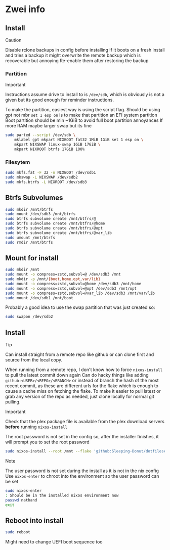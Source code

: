 # Zwei info

## Install

> [!CAUTION]
> Disable rclone backups in config before installing
> If it boots on a fresh install and tries a backup it might overwrite the remote backup which is recoverable but annoying
> Re-enable them after restoring the backup

### Partition

> [!IMPORTANT]
> Instructions assume drive to install to is `/dev/sdb`, which is obviously is not a given but its good enough for reminder instructions.

To make the partition, easiest way is using the script flag.
Should be using gpt not mbr
`set 1 esp on` is to make that partition an EFI system partition
Boot partition should be min ~1GiB to avoid full boot partition annoyances
If more RAM maybe larger swap but its fine

```sh
sudo parted --script /dev/sdb \
    mklabel gpt mkpart NIXBOOT fat32 1MiB 1GiB set 1 esp on \
    mkpart NIXSWAP linux-swap 1GiB 17GiB \
    mkpart NIXROOT btrfs 17GiB 100%
```

### Filesytem

```sh
sudo mkfs.fat -F 32 -n NIXBOOT /dev/sdb1
sudo mkswap -L NIXSWAP /dev/sdb2
sudo mkfs.btrfs -L NIXROOT /dev/sdb3
```

## Btrfs Subvolumes

```sh
sudo mkdir /mnt/btrfs
sudo mount /dev/sdb3 /mnt/btrfs
sudo btrfs subvolume create /mnt/btfrs/@
sudo btrfs subvolume create /mnt/btfrs/@home
sudo btrfs subvolume create /mnt/btfrs/@opt
sudo btrfs subvolume create /mnt/btfrs/@var_lib
sudo umount /mnt/btrfs
sudo rmdir /mnt/btrfs
```

## Mount for install

```sh
sudo mkdir /mnt
sudo mount -o compress=zstd,subvol=@ /dev/sdb3 /mnt
sudo mkdir -p /mnt/{boot,home,opt,var/lib}
sudo mount -o compress=zstd,subvol=@home /dev/sdb3 /mnt/home
sudo mount -o compress=zstd,subvol=@opt /dev/sdb3 /mnt/opt
sudo mount -o compress=zstd,subvol=@var_lib /dev/sdb3 /mnt/var/lib
sudo mount /dev/sdb1 /mnt/boot
```

Probably a good idea to use the swap partition that was just created so:

```sh
sudo swapon /dev/sdb2
```

## Install

> [!TIP]
> Can install straight from a remote repo like github or can clone first and source from the local copy.
>
> When running from a remote repo, I don't know how to force `nixos-install` to pull the latest commit down again
> Can do hacky things like adding `github:<USER>/<REPO>/<BRANCH>` or instead of branch the hash of the most recent commit, as these are different urls for the flake which is enough to cause a cache miss on fetching the flake.
> To make it easier to pull latest or grab any version of the repo as needed, just clone locally for normal git pulling.

> [!IMPORTANT]
> Check that the plex package file is available from the plex download servers **before** running `nixos-install`

The root password is not set in the config so, after the installer finishes, it will prompt you to set the root password

```sh
sudo nixos-install --root /mnt --flake 'github:Sleeping-Donut/dotfiles#zwei'
```

> [!NOTE]
> The user password is not set during the install as it is not in the nix config
> Use `nixos-enter` to chroot into the environment so the user password can be set
>
> ```sh
> sudo nixos-enter
> : Should be in the installed nixos environment now
> passwd nathand
> exit
> ```

## Reboot into install

```sh
sudo reboot
```

Might need to change UEFI boot sequence too

